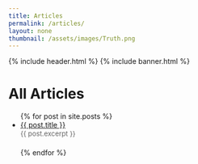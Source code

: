 ```yaml
---
title: Articles
permalink: /articles/
layout: none
thumbnail: /assets/images/Truth.png
---
```


{% include header.html %}
{% include banner.html %}

# All Articles

<ul>
  {% for post in site.posts %}
    <li style="margin-bottom: 1.5em;">
      <a href="{{ post.url }}">{{ post.title }}</a><br>
      <span style="color:#666; font-size:0.95em;">{{ post.excerpt }}</span>
    </li>
  {% endfor %}
</ul>
